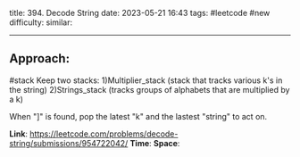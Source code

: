 title: 394. Decode String
date: 2023-05-21 16:43
tags: #leetcode #new
difficulty:
similar: 

---
## Approach:
#stack 
Keep two stacks:
1)Multiplier_stack (stack that tracks various k's in the string)
2)Strings_stack (tracks groups of alphabets that are multiplied by a k)

When "]" is found, pop the latest "k" and the lastest "string" to act on.

**Link**: https://leetcode.com/problems/decode-string/submissions/954722042/
**Time**:
**Space**: